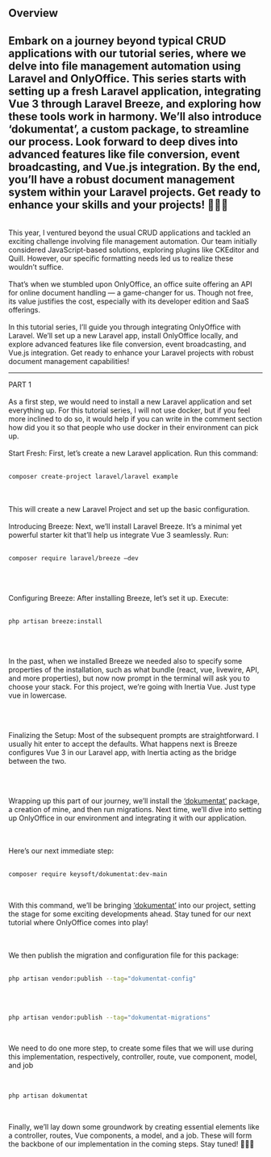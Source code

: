 ## Overview
Embark on a journey beyond typical CRUD applications with our tutorial series, where we delve into file management automation using Laravel and OnlyOffice. This series starts with setting up a fresh Laravel application, integrating Vue 3 through Laravel Breeze, and exploring how these tools work in harmony. We’ll also introduce ‘dokumentat’, a custom package, to streamline our process. Look forward to deep dives into advanced features like file conversion, event broadcasting, and Vue.js integration. By the end, you’ll have a robust document management system within your Laravel projects. Get ready to enhance your skills and your projects! 🚀👨‍💻
<br />
---
<br />
This year, I ventured beyond the usual CRUD applications and tackled an exciting challenge involving file management automation. Our team initially considered JavaScript-based solutions, exploring plugins like CKEditor and Quill. However, our specific formatting needs led us to realize these wouldn’t suffice.
<br />
<br />
That’s when we stumbled upon OnlyOffice, an office suite offering an API for online document handling — a game-changer for us. Though not free, its value justifies the cost, especially with its developer edition and SaaS offerings.
<br />
<br />
In this tutorial series, I’ll guide you through integrating OnlyOffice with Laravel. We’ll set up a new Laravel app, install OnlyOffice locally, and explore advanced features like file conversion, event broadcasting, and Vue.js integration. Get ready to enhance your Laravel projects with robust document management capabilities!

--- 
PART 1
<br />
<br />
As a first step, we would need to install a new Laravel application and set everything up. For this tutorial series, I will not use docker, but if you feel more inclined to do so, it would help if you can write in the comment section how did you it so that people who use docker in their environment can pick up.
<br />
<br />
Start Fresh: First, let’s create a new Laravel application. Run this command:
<br />
<br />

```bash
composer create-project laravel/laravel example
```
<br />
<br />
This will create a new Laravel Project and set up the basic configuration.
<br />
<br />
Introducing Breeze: Next, we’ll install Laravel Breeze. It’s a minimal yet powerful starter kit that’ll help us integrate Vue 3 seamlessly. Run:
<br />
<br />

```bash
composer require laravel/breeze –dev
```

<br />
<br />

Configuring Breeze: After installing Breeze, let’s set it up. Execute:
<br />
<br />

```bash
php artisan breeze:install
```

<br />
<br />

In the past, when we installed Breeze we needed also to specify some properties of the installation, such as what bundle (react, vue, livewire, API, and more properties), but now now prompt in the terminal will ask you to choose your stack. For this project, we’re going with Inertia Vue. Just type vue in lowercase.

<br />
<br />

Finalizing the Setup: Most of the subsequent prompts are straightforward. I usually hit enter to accept the defaults. What happens next is Breeze configures Vue 3 in our Laravel app, with Inertia acting as the bridge between the two.

<br />
<br />

Wrapping up this part of our journey, we’ll install the [‘dokumentat’](https://packagist.org/packages/keysoft/dokumentat) package, a creation of mine, and then run migrations. Next time, we’ll dive into setting up OnlyOffice in our environment and integrating it with our application.

<br />
<br />
Here’s our next immediate step:
<br />
<br />

```bash
composer require keysoft/dokumentat:dev-main
```

<br />

With this command, we’ll be bringing [‘dokumentat’](https://packagist.org/packages/keysoft/dokumentat) into our project, setting the stage for some exciting developments ahead. Stay tuned for our next tutorial where OnlyOffice comes into play!

<br />
<br />
We then publish the migration and configuration file for this package:
<br />
<br />

```bash
php artisan vendor:publish --tag="dokumentat-config"
```
<br />
<br />

```bash
php artisan vendor:publish --tag="dokumentat-migrations"
```

<br />

We need to do one more step, to create some files that we will use during this implementation, respectively, controller, route, vue component, model, and job

<br />

```bash
php artisan dokumentat
```

<br />

Finally, we’ll lay down some groundwork by creating essential elements like a controller, routes, Vue components, a model, and a job. These will form the backbone of our implementation in the coming steps. Stay tuned! 🌟👨‍💻

<br />
